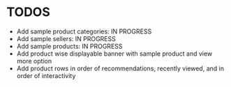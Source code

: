 # TODOS

- Add sample product categories: IN PROGRESS
- Add sample sellers: IN PROGRESS
- Add sample products: IN PROGRESS
- Add product wise displayable banner with sample product and view more option
- Add product rows in order of recommendations, recently viewed, and in order of interactivity

